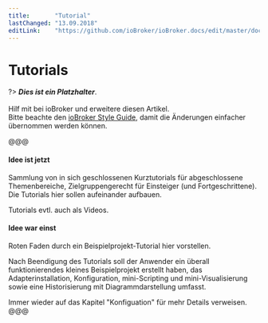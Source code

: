 ```yaml
---
title:       "Tutorial"
lastChanged: "13.09.2018"
editLink:    "https://github.com/ioBroker/ioBroker.docs/edit/master/docs/tutorial/README.md"
---
```


# Tutorials

?> ***Dies ist ein Platzhalter***.
   <br><br>
   Hilf mit bei ioBroker und erweitere diesen Artikel.  
   Bitte beachte den [ioBroker Style Guide](community/styleguidedoc),
   damit die Änderungen einfacher übernommen werden können.

@@@   
#### Idee ist jetzt
Sammlung von in sich geschlossenen Kurztutorials für abgeschlossene Themenbereiche,
Zielgruppengerecht für Einsteiger (und Fortgeschrittene). Die Tutorials hier sollen
aufeinander aufbauen.

Tutorials evtl. auch als Videos.


#### Idee war einst
Roten Faden durch ein Beispielprojekt-Tutorial hier vorstellen.

Nach Beendigung des Tutorials soll der Anwender ein überall
funktionierendes kleines Beispielprojekt erstellt haben, das
Adapterinstallation, Konfiguration, mini-Scripting und
mini-Visualisierung sowie eine Historisierung mit
Diagrammdarstellung umfasst.

Immer wieder auf das Kapitel "Konfiguation" für mehr Details
verweisen.   
@@@
